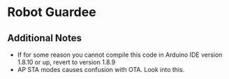 # Robot Guardee


## Additional Notes
* If for some reason you cannot compile this code in Arduino IDE version 1.8.10 or up, revert to version 1.8.9
* AP STA modes causes confusion with OTA. Look into this.
